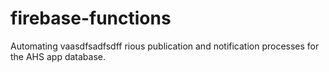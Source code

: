 # firebase-functions

Automating vaasdfsadfsdff rious publication and notification processes for the AHS app database.
